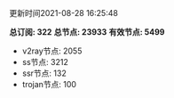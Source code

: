 更新时间2021-08-28 16:25:48

**总订阅: 322**
**总节点: 23933**
**有效节点: 5499**
- v2ray节点: 2055
- ss节点: 3212
- ssr节点: 132
- trojan节点: 100
